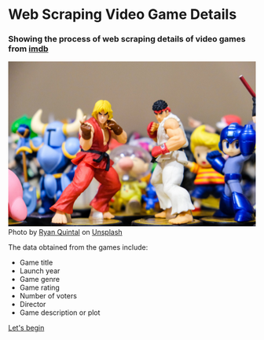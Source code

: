 # Web Scraping Video Game Details
### Showing the process of web scraping details of video games from [imdb](https://www.imdb.com/search/title/?title_type=video_game)
![image](img/ryan-quintal-Rt0fXXXvf4w-unsplash.jpg)
Photo by <a href="https://unsplash.com/@ryanquintal?utm_source=unsplash&utm_medium=referral&utm_content=creditCopyText">Ryan Quintal</a> on <a href="https://unsplash.com/s/photos/video-games?utm_source=unsplash&utm_medium=referral&utm_content=creditCopyText">Unsplash</a>
  
<p>The data obtained from the games include:</p>  
<ul>
<li>Game title</li>
<li>Launch year</li>
<li>Game genre</li>
<li>Game rating</li>
<li>Number of voters</li>
<li>Director</li>
<li>Game description or plot</li>
</ul>

[Let's begin](web-scraping-video-game-ratings-on-imdb.ipynb)

